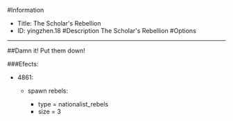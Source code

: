 #Information
 - Title: The Scholar's Rebellion
 - ID: yingzhen.18
#Description
The Scholar's Rebellion
#Options

___
##Damn it! Put them down!

###Efects:<ul><li>4861:</li><ul><li>spawn rebels:</li><ul><li>type = nationalist_rebels</li><li>size = 3</li></ul></ul></ul>
